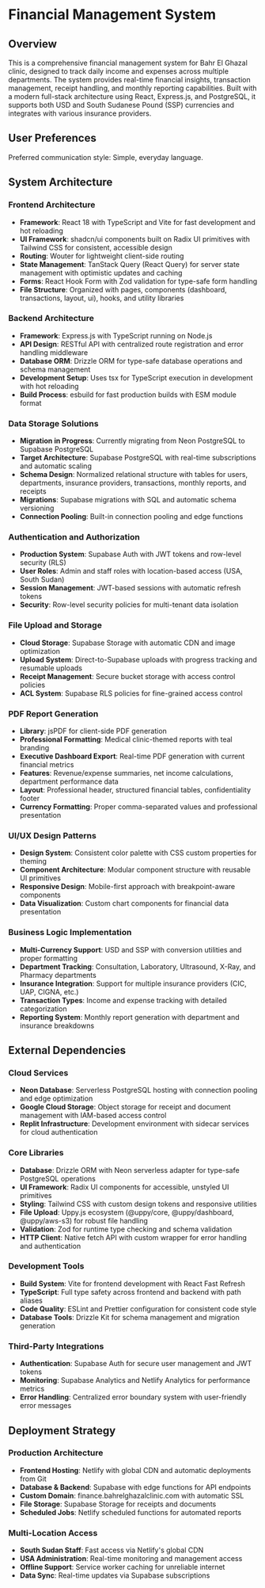 # Financial Management System

## Overview

This is a comprehensive financial management system for Bahr El Ghazal clinic, designed to track daily income and expenses across multiple departments. The system provides real-time financial insights, transaction management, receipt handling, and monthly reporting capabilities. Built with a modern full-stack architecture using React, Express.js, and PostgreSQL, it supports both USD and South Sudanese Pound (SSP) currencies and integrates with various insurance providers.

## User Preferences

Preferred communication style: Simple, everyday language.

## System Architecture

### Frontend Architecture
- **Framework**: React 18 with TypeScript and Vite for fast development and hot reloading
- **UI Framework**: shadcn/ui components built on Radix UI primitives with Tailwind CSS for consistent, accessible design
- **Routing**: Wouter for lightweight client-side routing
- **State Management**: TanStack Query (React Query) for server state management with optimistic updates and caching
- **Forms**: React Hook Form with Zod validation for type-safe form handling
- **File Structure**: Organized with pages, components (dashboard, transactions, layout, ui), hooks, and utility libraries

### Backend Architecture
- **Framework**: Express.js with TypeScript running on Node.js
- **API Design**: RESTful API with centralized route registration and error handling middleware
- **Database ORM**: Drizzle ORM for type-safe database operations and schema management
- **Development Setup**: Uses tsx for TypeScript execution in development with hot reloading
- **Build Process**: esbuild for fast production builds with ESM module format

### Data Storage Solutions
- **Migration in Progress**: Currently migrating from Neon PostgreSQL to Supabase PostgreSQL
- **Target Architecture**: Supabase PostgreSQL with real-time subscriptions and automatic scaling
- **Schema Design**: Normalized relational structure with tables for users, departments, insurance providers, transactions, monthly reports, and receipts
- **Migrations**: Supabase migrations with SQL and automatic schema versioning
- **Connection Pooling**: Built-in connection pooling and edge functions

### Authentication and Authorization  
- **Production System**: Supabase Auth with JWT tokens and row-level security (RLS)
- **User Roles**: Admin and staff roles with location-based access (USA, South Sudan)
- **Session Management**: JWT-based sessions with automatic refresh tokens
- **Security**: Row-level security policies for multi-tenant data isolation

### File Upload and Storage
- **Cloud Storage**: Supabase Storage with automatic CDN and image optimization
- **Upload System**: Direct-to-Supabase uploads with progress tracking and resumable uploads
- **Receipt Management**: Secure bucket storage with access control policies
- **ACL System**: Supabase RLS policies for fine-grained access control

### PDF Report Generation
- **Library**: jsPDF for client-side PDF generation
- **Professional Formatting**: Medical clinic-themed reports with teal branding  
- **Executive Dashboard Export**: Real-time PDF generation with current financial metrics
- **Features**: Revenue/expense summaries, net income calculations, department performance data
- **Layout**: Professional header, structured financial tables, confidentiality footer
- **Currency Formatting**: Proper comma-separated values and professional presentation

### UI/UX Design Patterns
- **Design System**: Consistent color palette with CSS custom properties for theming
- **Component Architecture**: Modular component structure with reusable UI primitives
- **Responsive Design**: Mobile-first approach with breakpoint-aware components
- **Data Visualization**: Custom chart components for financial data presentation

### Business Logic Implementation
- **Multi-Currency Support**: USD and SSP with conversion utilities and proper formatting
- **Department Tracking**: Consultation, Laboratory, Ultrasound, X-Ray, and Pharmacy departments
- **Insurance Integration**: Support for multiple insurance providers (CIC, UAP, CIGNA, etc.)
- **Transaction Types**: Income and expense tracking with detailed categorization
- **Reporting System**: Monthly report generation with department and insurance breakdowns

## External Dependencies

### Cloud Services
- **Neon Database**: Serverless PostgreSQL hosting with connection pooling and edge optimization
- **Google Cloud Storage**: Object storage for receipt and document management with IAM-based access control
- **Replit Infrastructure**: Development environment with sidecar services for cloud authentication

### Core Libraries
- **Database**: Drizzle ORM with Neon serverless adapter for type-safe PostgreSQL operations
- **UI Framework**: Radix UI components for accessible, unstyled UI primitives
- **Styling**: Tailwind CSS with custom design tokens and responsive utilities
- **File Upload**: Uppy.js ecosystem (@uppy/core, @uppy/dashboard, @uppy/aws-s3) for robust file handling
- **Validation**: Zod for runtime type checking and schema validation
- **HTTP Client**: Native fetch API with custom wrapper for error handling and authentication

### Development Tools
- **Build System**: Vite for frontend development with React Fast Refresh
- **TypeScript**: Full type safety across frontend and backend with path aliases
- **Code Quality**: ESLint and Prettier configuration for consistent code style
- **Database Tools**: Drizzle Kit for schema management and migration generation

### Third-Party Integrations
- **Authentication**: Supabase Auth for secure user management and JWT tokens
- **Monitoring**: Supabase Analytics and Netlify Analytics for performance metrics  
- **Error Handling**: Centralized error boundary system with user-friendly error messages

## Deployment Strategy

### Production Architecture
- **Frontend Hosting**: Netlify with global CDN and automatic deployments from Git
- **Database & Backend**: Supabase with edge functions for API endpoints
- **Custom Domain**: finance.bahrelghazalclinic.com with automatic SSL
- **File Storage**: Supabase Storage for receipts and documents
- **Scheduled Jobs**: Netlify scheduled functions for automated reports

### Multi-Location Access
- **South Sudan Staff**: Fast access via Netlify's global CDN
- **USA Administration**: Real-time monitoring and management access
- **Offline Support**: Service worker caching for unreliable internet
- **Data Sync**: Real-time updates via Supabase subscriptions